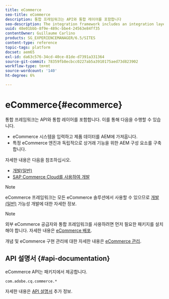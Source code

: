 ```yaml
---
title: eCommerce
seo-title: eCommerce
description: 통합 프레임워크는 API와 통합 레이어를 포함합니다
seo-description: The integration framework includes an integration layer with an API
uuid: 48e01bbb-8f9e-489c-bbe4-24563e84ff35
contentOwner: Guillaume Carlino
products: SG_EXPERIENCEMANAGER/6.5/SITES
content-type: reference
topic-tags: platform
docset: aem65
exl-id: da63c576-34cd-40ce-81de-d7391a331364
source-git-commit: 78359fb8ecbcc0227ab5a3910175aed73d823902
workflow-type: tm+mt
source-wordcount: '140'
ht-degree: 6%

---
```


# eCommerce{#ecommerce}

통합 프레임워크는 API와 통합 레이어를 포함합니다. 이를 통해 다음을 수행할 수 있습니다.

* eCommerce 시스템을 입력하고 제품 데이터를 AEM에 가져옵니다.
* 특정 eCommerce 엔진과 독립적으로 상거래 기능을 위한 AEM 구성 요소를 구축합니다.

자세한 내용은 다음을 참조하십시오.

* [개발(일반)](/help/commerce/cif-classic/developing/generic.md)
* [SAP Commerce Cloud를 사용하여 개발](/help/commerce/cif-classic/developing/sap-commerce-cloud.md)

>[!NOTE]
>
>eCommerce 프레임워크는 모든 eCommerce 솔루션에서 사용할 수 있으므로 [개발(일반)](/help/commerce/cif-classic/developing/generic.md) 가능성 개발에 대한 자세한 정보.

>[!NOTE]
>
>외부 eCommerce 공급자와 통합 프레임워크를 사용하려면 먼저 필요한 패키지를 설치해야 합니다. 자세한 내용은 [eCommerce 배포](/help/commerce/cif-classic/deploying/ecommerce.md).
>
>개념 및 eCommerce 구현 관리에 대한 자세한 내용은 [eCommerce 관리](/help/commerce/cif-classic/administering/ecommerce.md).

## API 설명서 {#api-documentation}

eCommerce API는 패키지에서 제공합니다.

`com.adobe.cq.commerce.*`

자세한 내용은 [API 설명서](https://helpx.adobe.com/experience-manager/6-5/sites/developing/using/reference-materials/javadoc/index.html) 추가 정보.
